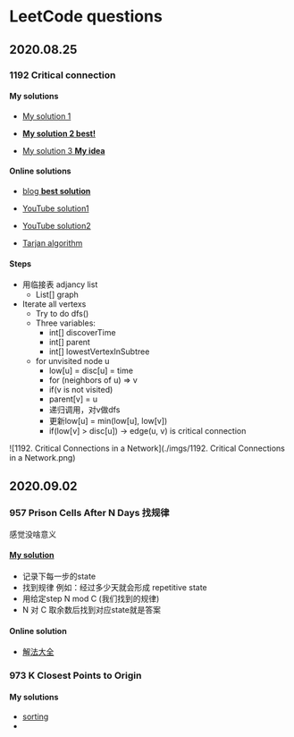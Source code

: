 # LeetCode questions

## 2020.08.25

### 1192 Critical connection

#### My solutions

- [My solution 1](../Amazon/1192_critical_connection.java)

- [**My solution 2 best!**](../Amazon/1192_tarjan_dfs_critical_connection.java)

- [My solution 3 **My idea**](../Amazon/1192_critical_connection_solution3.java)

#### Online solutions

- [blog **best solution**](https://leetcode.jp/leetcode-1192-critical-connections-in-a-network-%E8%A7%A3%E9%A2%98%E6%80%9D%E8%B7%AF%E5%88%86%E6%9E%90/)

- [YouTube solution1](https://www.youtube.com/watch?v=kYcUIEQqL2Y)

- [YouTube solution2](https://www.youtube.com/watch?v=mKUsbABiwBI)

- [Tarjan algorithm](https://www.cnblogs.com/nullzx/p/7968110.html)

#### Steps

- 用临接表 adjancy list
  - List<Integer>[] graph
- Iterate all vertexs 
  - Try to do dfs()
  - Three variables:
    - int[] discoverTime
    - int[] parent
    - int[] lowestVertexInSubtree 
  - for unvisited node u
    - low[u] = disc[u] = time
    - for (neighbors of u) => v
    - if(v is not visited)
    - parent[v] = u
    - 递归调用，对v做dfs
    - 更新low[u] = min(low[u], low[v])
    - if(low[v] > disc[u]) -> edge(u, v) is critical connection

![1192. Critical Connections in a Network](./imgs/1192. Critical Connections in a Network.png)

## 2020.09.02

### 957 Prison Cells After N Days 找规律

感觉没啥意义

#### [My solution](../Amazon/957_findPattern_prisonCellsAfterNDays.java) 

- 记录下每一步的state 
- 找到规律 例如：经过多少天就会形成 repetitive state
- 用给定step N mod C (我们找到的规律)
- N 对 C 取余数后找到对应state就是答案

#### Online solution

- [解法大全](https://massivealgorithms.blogspot.com/2019/01/leetcode-957-prison-cells-after-n-days.html)

### 973 K Closest Points to Origin 

#### My solutions

- [sorting](../Amazon/973_sorting_KClosestPointsToOrigin.java)
- 




